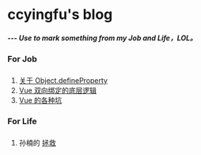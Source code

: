 # ccyingfu's blog
##### --- Use to mark something from my Job and Life，LOL。

### For Job
###
1. [关于 Object.defineProperty](https://github.com/ccyingfu/blog/blob/master/Job/DefineProperty.md)
2. [Vue 双向绑定的底层逻辑](https://github.com/ccyingfu/blog/blob/master/Job/Vue.md)
3. [Vue 的各种坑](https://github.com/ccyingfu/blog/blob/master/Job/VueEnsnare.md)

### For Life
###
1. 孙楠的 [拯救](https://github.com/ccyingfu/blog/blob/master/Life/Songs/HowToSaveYouMyLove.md)